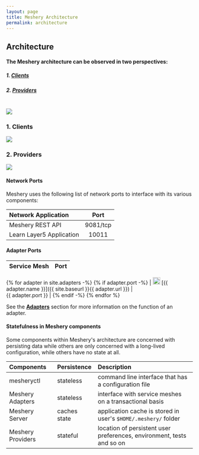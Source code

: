 ```yaml
---
layout: page
title: Meshery Architecture
permalink: architecture
---
```


## Architecture

<h4>The Meshery architecture can be observed in two perspectives:</h4> 
 
##### 1. <a href="#clients"><b>Clients</b></a>
##### 2. <a href="#providers"><b>Providers</b></a> 

<br /><a href="{{site.baseurl}}/assets/img/architecture/meshery-architecture-diagram.svg"><img src="{{site.baseurl}}/assets/img/architecture/Meshery-architecture-diagram.png" /></a>


<a name="clients">

### 1. <b>Clients</b>

<a href="{{site.baseurl}}/assets/img/architecture/meshery-client-architecture.svg"><img src="{{site.baseurl}}/assets/img/architecture/Meshery-client-architecture.svg" /></a>

<a name="providers">

### 2. <b>Providers</b>

<a href="{{site.baseurl}}/assets/img/architecture/meshery-provider-architecture.svg"><img src="{{site.baseurl}}/assets/img/architecture/Meshery-provider-architecture.svg" /></a>

#### <b>Network Ports</b>

Meshery uses the following list of network ports to interface with its various components:

| Network Application                            | Port             |
| :--------------------------------------------- | :--------------: |
| Meshery REST API                               | 9081/tcp         |
| Learn Layer5 Application                       | 10011            |

#### <b>Adapter Ports</b>

| Service Mesh  | Port          |
| :------------ | ------------: |
{% for adapter in site.adapters -%}
{% if adapter.port -%}
| <img src="{{ adapter.image }}" style="width:20px" /> [{{ adapter.name }}]({{ site.baseurl }}{{ adapter.url }}) |&nbsp; &nbsp; &nbsp; &nbsp; &nbsp; &nbsp; &nbsp; &nbsp; &nbsp; &nbsp; &nbsp; &nbsp; &nbsp; &nbsp; &nbsp;&nbsp; &nbsp; &nbsp; &nbsp; &nbsp; &nbsp; {{ adapter.port }} |
{% endif -%}
{% endfor %}

See the [**Adapters**](/docs/architecture/adapters) section for more information on the function of an adapter.

#### <b>Statefulness in Meshery components</b>

Some components within Meshery's architecture are concerned with persisting data while others are only
concerned with a long-lived configuration, while others have no state at all.

| Components        | Persistence  | Description                                                           |
| :---------------- | :----------- | :-------------------------------------------------------------------- |
| mesheryctl        | stateless    | command line interface that has a configuration file                  |
| Meshery Adapters  | stateless    | interface with service meshes on a transactional basis                |
| Meshery Server    | caches state | application cache is stored in user's `$HOME/.meshery/` folder        |
| Meshery Providers | stateful     | location of persistent user preferences, environment, tests and so on |
